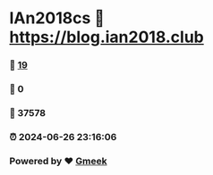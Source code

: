 # IAn2018cs :link: https://blog.ian2018.club 
### :page_facing_up: [19](https://blog.ian2018.club/tag.html) 
### :speech_balloon: 0 
### :hibiscus: 37578 
### :alarm_clock: 2024-06-26 23:16:06 
### Powered by :heart: [Gmeek](https://github.com/Meekdai/Gmeek)
